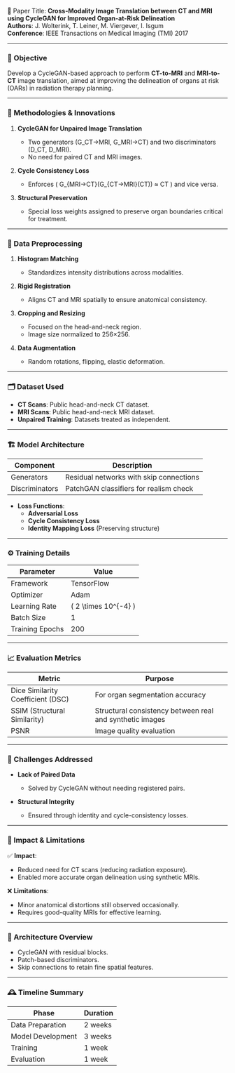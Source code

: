 📄 Paper Title: **Cross-Modality Image Translation between CT and MRI using CycleGAN for Improved Organ-at-Risk Delineation**  
**Authors**: J. Wolterink, T. Leiner, M. Viergever, I. Isgum  
**Conference**: IEEE Transactions on Medical Imaging (TMI) 2017  

---

### 🎯 Objective
Develop a CycleGAN-based approach to perform **CT-to-MRI** and **MRI-to-CT** image translation, aimed at improving the delineation of organs at risk (OARs) in radiation therapy planning.

---

### 🧠 Methodologies & Innovations

1. **CycleGAN for Unpaired Image Translation**  
   - Two generators (G_CT→MRI, G_MRI→CT) and two discriminators (D_CT, D_MRI).
   - No need for paired CT and MRI images.

2. **Cycle Consistency Loss**  
   - Enforces \( G_{MRI→CT}(G_{CT→MRI}(CT)) ≈ CT \) and vice versa.

3. **Structural Preservation**  
   - Special loss weights assigned to preserve organ boundaries critical for treatment.

---

### 🧪 Data Preprocessing

1. **Histogram Matching**  
   - Standardizes intensity distributions across modalities.

2. **Rigid Registration**  
   - Aligns CT and MRI spatially to ensure anatomical consistency.

3. **Cropping and Resizing**  
   - Focused on the head-and-neck region.
   - Image size normalized to 256×256.

4. **Data Augmentation**  
   - Random rotations, flipping, elastic deformation.

---

### 🗂️ Dataset Used

- **CT Scans**: Public head-and-neck CT dataset.
- **MRI Scans**: Public head-and-neck MRI dataset.
- **Unpaired Training**: Datasets treated as independent.

---

### 🏗️ Model Architecture

| Component | Description |
|-----------|-------------|
| Generators | Residual networks with skip connections |
| Discriminators | PatchGAN classifiers for realism check |

- **Loss Functions**:
  - **Adversarial Loss**
  - **Cycle Consistency Loss**
  - **Identity Mapping Loss** (Preserving structure)

---

### ⚙️ Training Details

| Parameter | Value |
|-----------|-------|
| Framework | TensorFlow |
| Optimizer | Adam |
| Learning Rate | \( 2 \times 10^{-4} \) |
| Batch Size | 1 |
| Training Epochs | 200 |

---

### 📈 Evaluation Metrics

| Metric | Purpose |
|--------|---------|
| Dice Similarity Coefficient (DSC) | For organ segmentation accuracy |
| SSIM (Structural Similarity) | Structural consistency between real and synthetic images |
| PSNR | Image quality evaluation |

---

### 🧩 Challenges Addressed

- **Lack of Paired Data**  
  - Solved by CycleGAN without needing registered pairs.

- **Structural Integrity**  
  - Ensured through identity and cycle-consistency losses.

---

### 📌 Impact & Limitations

✅ **Impact**:
- Reduced need for CT scans (reducing radiation exposure).
- Enabled more accurate organ delineation using synthetic MRIs.

❌ **Limitations**:
- Minor anatomical distortions still observed occasionally.
- Requires good-quality MRIs for effective learning.

---

### 🧬 Architecture Overview

- CycleGAN with residual blocks.
- Patch-based discriminators.
- Skip connections to retain fine spatial features.

---

### 🕰️ Timeline Summary

| Phase | Duration |
|-------|----------|
| Data Preparation | 2 weeks |
| Model Development | 3 weeks |
| Training | 1 week |
| Evaluation | 1 week |
